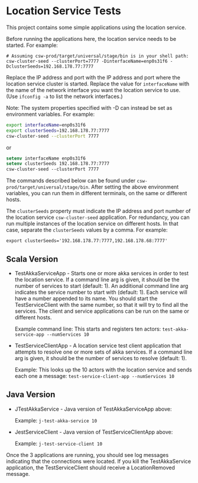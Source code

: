 Location Service Tests
======================

This project contains some simple applications using the location service.

Before running the applications here, the location service needs to be started. For example:

    # Assuming csw-prod/target/universal/stage/bin is in your shell path:
    csw-cluster-seed --clusterPort=7777 -DinterfaceName=enp0s31f6 -DclusterSeeds=192.168.178.77:7777

Replace the IP address and port with the IP address and port where the location service cluster is started.
Replace the value for `interfaceName` with the name of the network interface you want the location service to use.
(Use `ifconfig -a` to list the network interfaces.)

Note: The system properties specified with -D can instead be set as environment variables. For example:

```bash
export interfaceName=enp0s31f6
export clusterSeeds=192.168.178.77:7777
csw-cluster-seed --clusterPort 7777
```
or 

```csh
setenv interfaceName enp0s31f6
setenv clusterSeeds 192.168.178.77:7777
csw-cluster-seed --clusterPort 7777
```

The commands described below can be found under `csw-prod/target/universal/stage/bin`.
After setting the above environment variables, you can run them in different terminals, on the same or different hosts.

The `clusterSeeds` property must indicate the IP address and port number of the location 
service `csw-cluster-seed` application. For redundancy, you can run multiple instances of the location service
on different hosts. In that case, separate the `clusterSeeds` values by a comma. For example:

    export clusterSeeds='192.168.178.77:7777,192.168.178.68:7777'

Scala Version
-------------

* TestAkkaServiceApp - Starts one or more akka services in order to test the location service.
  If a command line arg is given, it should be the number of services to start (default: 1).
  An additional command line arg indicates the service number to start with (default: 1).
  Each service will have a number appended to its name.
  You should start the TestServiceClient with the same number, so that it
  will try to find all the services.
  The client and service applications can be run on the same or different hosts.
  
  Example command line: This starts and registers ten actors: 
  `test-akka-service-app --numServices 10`

* TestServiceClientApp - A location service test client application that attempts to resolve one or more sets of
  akka services. If a command line arg is given, it should be the number of services to resolve (default: 1).
  
  Example: This looks up the 10 actors with the location service and sends each one a message: 
  `test-service-client-app --numServices 10`

Java Version
------------

* JTestAkkaService - Java version of TestAkkaServiceApp above:

  Example: `j-test-akka-service 10`

* JestServiceClient - Java version of TestServiceClientApp above:

  Example: `j-test-service-client 10`

Once the 3 applications are running, you should see log messages indicating that the connections were located.
If you kill the TestAkkaService application, the TestServiceClient should receive a LocationRemoved message.
